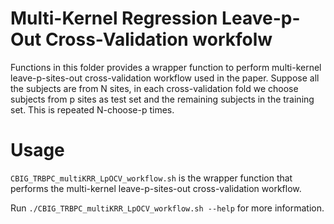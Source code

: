 # Multi-Kernel Regression Leave-p-Out Cross-Validation workfolw

Functions in this folder provides a wrapper function to perform multi-kernel leave-p-sites-out cross-validation workflow used in the paper. Suppose all the subjects are from N sites, in each cross-validation fold we choose subjects from p sites as test set and the remaining subjects in the training set. This is repeated N-choose-p times.

# Usage
`CBIG_TRBPC_multiKRR_LpOCV_workflow.sh` is the wrapper function that performs the  multi-kernel leave-p-sites-out cross-validation workflow.

Run `./CBIG_TRBPC_multiKRR_LpOCV_workflow.sh --help` for more information.